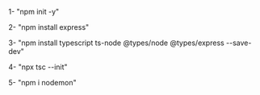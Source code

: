 

1- "npm init -y"

2- "npm install express"

3- "npm install typescript ts-node @types/node @types/express --save-dev"

4- "npx tsc --init"

5- "npm i nodemon"